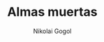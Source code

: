 ---
title: "Almas muertas"
subtitle: ""
description: ""
layout: book
author: Nikolai Gogol
started: 2024-03-20
read: 2024-04-14
status: read
rating: 4
color: 
cover: 
pages: 290
progress: 0
link: https://es.wikipedia.org/wiki/Almas_muertas
---